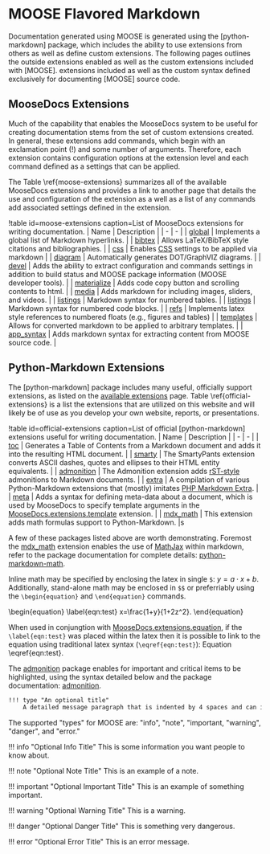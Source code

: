 # MOOSE Flavored Markdown

Documentation generated using MOOSE is generated using the [python-markdown] package,
which includes the ability to use extensions from others as well as define custom extensions. The following pages outlines the
outside extensions enabled as well as the custom extensions included with [MOOSE].
extensions included as well as the custom syntax defined exclusively for documenting [MOOSE] source code.

## MooseDocs Extensions
Much of the capability that enables the MooseDocs system to be useful for creating documentation
stems from the set of custom extensions created. In general, these extensions add commands, which
begin with an exclamation point (!) and some number of arguments. Therefore, each extension contains
configuration options at the extension level and each command defined as a settings that can be
applied.

The Table \ref{moose-extensions} summarizes all of the available MooseDocs extensions and provides a link to
another page that details the use and configuration of the extension as a well as a list of any
commands add associated settings defined in the extension.

!table id=moose-extensions caption=List of MooseDocs extensions for writing documentation.
| Name | Description |
| - | - |
| [global](extensions/global.md) | Implements a global list of Markdown hyperlinks. |
| [bibtex](extensions/bibtex.md) | Allows LaTeX/BibTeX style citations and bibliographies. |
| [css](extensions/css.md) | Enables [CSS](https://en.wikipedia.org/wiki/Cascading_Style_Sheets) settings to be applied via markdown |
| [diagram](extensions/diagram.md) | Automatically generates DOT/GraphVIZ diagrams. |
| [devel](extensions/devel.md) | Adds the ability to extract configuration and commands settings in addition to build status and MOOSE package information (MOOSE developer tools). |
| [materialize](extensions/materialize.md) | Adds code copy button and scrolling contents to html. |
| [media](extensions/media.md) | Adds markdown for including images, sliders, and videos. |
| [listings](extensions/tables.md) | Markdown syntax for numbered tables. |
| [listings](extensions/listings.md) | Markdown syntax for numbered code blocks. |
| [refs](extensions/refs.md) | Implements latex style references to numbered floats (e.g., figures and tables) |
| [templates](extensions/templates.md) | Allows for converted markdown to be applied to arbitrary templates. |
| [app_syntax](extensions/app_syntax.md) | Adds markdown syntax for extracting content from MOOSE source code. |

## Python-Markdown Extensions

The [python-markdown] package includes many useful, officially support extensions, as listed on the
[available extensions](https://pythonhosted.org/Markdown/extensions/) page. Table
\ref{official-extensions} is a list the extensions that are utilized on this website and will
likely be of use as you develop your own  website, reports, or presentations.

!table id=official-extensions caption=List of official [python-markdown] extensions useful for writing documentation.
| Name | Description |
| - | - |
| [toc](https://pythonhosted.org/Markdown/extensions/toc.html) | Generates a Table of Contents from a Markdown document and adds it into the resulting HTML document. |
| [smarty](https://pythonhosted.org/Markdown/extensions/smarty.html) | The SmartyPants extension converts ASCII dashes, quotes and ellipses to their HTML entity equivalents. |
| [admonition](https://pythonhosted.org/Markdown/extensions/admonition.html) | The Admonition extension adds [rST-style](http://docutils.sourceforge.net/docs/ref/rst/directives.html#specific-admonitionss) admonitions to Markdown documents. |
| [extra](https://pythonhosted.org/Markdown/extensions/extra.html) | A compilation of various Python-Markdown extensions that (mostly) imitates [PHP Markdown Extra](https://michelf.ca/projects/php-markdown/extra/). |
| [meta](https://pythonhosted.org/Markdown/extensions/meta_data.html) | Adds a syntax for defining meta-data about a document, which is used by MooseDocs to specify template arguments in the [MooseDocs.extensions.template](extensions/template.md) extension. |
| [mdx_math](https://github.com/mitya57/python-markdown-math) | This extension adds math formulas support to Python-Markdown. |s

A few of these packages listed above are worth demonstrating. Foremost the [mdx_math](https://github.com/mitya57/python-markdown-math) extension enables the use of [MathJax](http://www.mathjax.org) within markdown, refer to the package documentation for complete
details: [python-markdown-math](https://github.com/mitya57/python-markdown-math).

Inline math may be specified by enclosing the latex in single `$`: $y=a\cdot x + b$. Additionally, stand-alone math may
be enclosed in `$$` or preferriably using the `\begin{equation}` and `\end{equation}` commands.

\begin{equation}
\label{eqn:test}
x=\frac{1+y}{1+2z^2}.
\end{equation}

When used in conjungtion with [MooseDocs.extensions.equation](extensions/equation.md), if the `\label{eqn:test}` was placed within the latex then it is possible to link to the equation using traditional latex syntax (`\eqref{eqn:test}`): Equation \eqref{eqn:test}.

The [admonition](https://pythonhosted.org/Markdown/extensions/admonition.html) package enables for important and critical
items to be highlighted, using the syntax detailed below and the package documentation: [admonition](https://pythonhosted.org/Markdown/extensions/admonition.html).

```markdown
!!! type "An optional title"
    A detailed message paragraph that is indented by 4 spaces and can include any number of lines.
```

The supported "types" for MOOSE are: "info", "note", "important, "warning", "danger", and "error."

!!! info "Optional Info Title"
    This is some information you want people to know about.

!!! note "Optional Note Title"
    This is an example of a note.

!!! important "Optional Important Title"
    This is an example of something important.

!!! warning "Optional Warning Title"
    This is a warning.

!!! danger "Optional Danger Title"
    This is something very dangerous.

!!! error "Optional Error Title"
    This is an error message.
